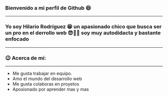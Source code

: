 ### Bienvenido a mi perfil de Github 😄
_____________________________________________________________________________________

### Yo soy Hilario Rodríguez 😁 un apasionado chico que busca ser un pro en el derrollo web 😎👨‍💻 soy muy autodidacta y bastante enfocado
______________________________________________________________________________________

### 😉 Acerca de mí:
______________________________________________________________________________________
- Me gusta trabajar en equipo.
- Amo el mundo del desarrollo web
- Me gusta colaboras en proyetos
- Aposionado por aprender mas y mas


<!--
**mrdebugcode/mrdebugcode** is a ✨ _special_ ✨ repository because its `README.md` (this file) appears on your GitHub profile.

Here are some ideas to get you started:

- 🔭 I’m currently working on ...
- 🌱 I’m currently learning ...
- 👯 I’m looking to collaborate on ...
- 🤔 I’m looking for help with ...
- 💬 Ask me about ...
- 📫 How to reach me: ...
- 😄 Pronouns: ...
- ⚡ Fun fact: ...
-->
